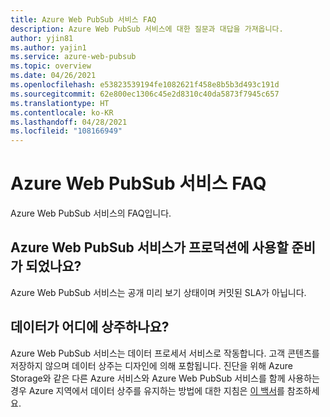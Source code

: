 ```yaml
---
title: Azure Web PubSub 서비스 FAQ
description: Azure Web PubSub 서비스에 대한 질문과 대답을 가져옵니다.
author: yjin81
ms.author: yajin1
ms.service: azure-web-pubsub
ms.topic: overview
ms.date: 04/26/2021
ms.openlocfilehash: e53823539194fe1082621f458e8b5b3d493c191d
ms.sourcegitcommit: 62e800ec1306c45e2d8310c40da5873f7945c657
ms.translationtype: HT
ms.contentlocale: ko-KR
ms.lasthandoff: 04/28/2021
ms.locfileid: "108166949"
---
```

# <a name="azure-web-pubsub-service-faq"></a>Azure Web PubSub 서비스 FAQ

Azure Web PubSub 서비스의 FAQ입니다. 

## <a name="is-azure-web-pubsub-service-ready-for-production-use"></a>Azure Web PubSub 서비스가 프로덕션에 사용할 준비가 되었나요?

Azure Web PubSub 서비스는 공개 미리 보기 상태이며 커밋된 SLA가 아닙니다. 

##  <a name="where-does-my-data-reside"></a>데이터가 어디에 상주하나요?

Azure Web PubSub 서비스는 데이터 프로세서 서비스로 작동합니다. 고객 콘텐츠를 저장하지 않으며 데이터 상주는 디자인에 의해 포함됩니다. 진단을 위해 Azure Storage와 같은 다른 Azure 서비스와 Azure Web PubSub 서비스를 함께 사용하는 경우 Azure 지역에서 데이터 상주를 유지하는 방법에 대한 지침은 [이 백서](https://azure.microsoft.com/resources/achieving-compliant-data-residency-and-security-with-azure/)를 참조하세요.